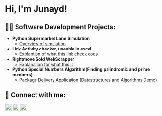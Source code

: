 <h1>Hi, I'm Junayd! </h1>

<h2>👨‍💻 Software Development Projects:</h2>

- <b>Python Supermarket Lane Simulation</b>
  - [Overview of simulation](https://github.com/junayd-elahi/SuperMarket-Simulation/blob/main/README.md)
- <b>Link Activity checker, useable in excel</b>
  - [Explantion of what this link check does](https://github.com/junayd-elahi/Link-Active-Check)
- <b>Rightmove Sold WebScrapper</b>
  - [Explanation for what this is]()
- <b>Python Special Numbers Algorithm(Finding palindromic and prime numbers)</b>
  - [Package Delivery Application (Datastructures and Algorithms Demo)](https://github.com/joshmadakor1/Package-Delivery-Pathfinding-Algorithm)


<h2> 🤳 Connect with me:</h2>

[<img align="left" alt="JustJunayd | Twitter" width="22px" src="https://cdn.jsdelivr.net/npm/simple-icons@v3/icons/twitter.svg" />][twitter]
[<img align="left" alt="JustJunayd | LinkedIn" width="22px" src="https://cdn.jsdelivr.net/npm/simple-icons@v3/icons/linkedin.svg" />][linkedin]
[<img align="left" alt="JustJunayd| Instagram" width="22px" src="https://cdn.jsdelivr.net/npm/simple-icons@v3/icons/instagram.svg" />][instagram]

[twitter]: https://twitter.com/justjunayd
[instagram]: https://www.instagram.com/mysodawarm/
[linkedin]: https://www.linkedin.com/in/junayd-elahi-2029b9213/

